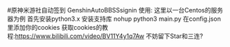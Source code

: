 #原神米游社自动签到 GenshinAutoBBSSsignin
使用:
这里以一台Centos的服务器为例
首先安装python3.x
安装支持库
nohup python3 main.py
在config.json里添加你的cookies
获取cookies的教程:https://www.bilibili.com/video/BV11Y4y1q7Aw
不妨留下Star和三连?
